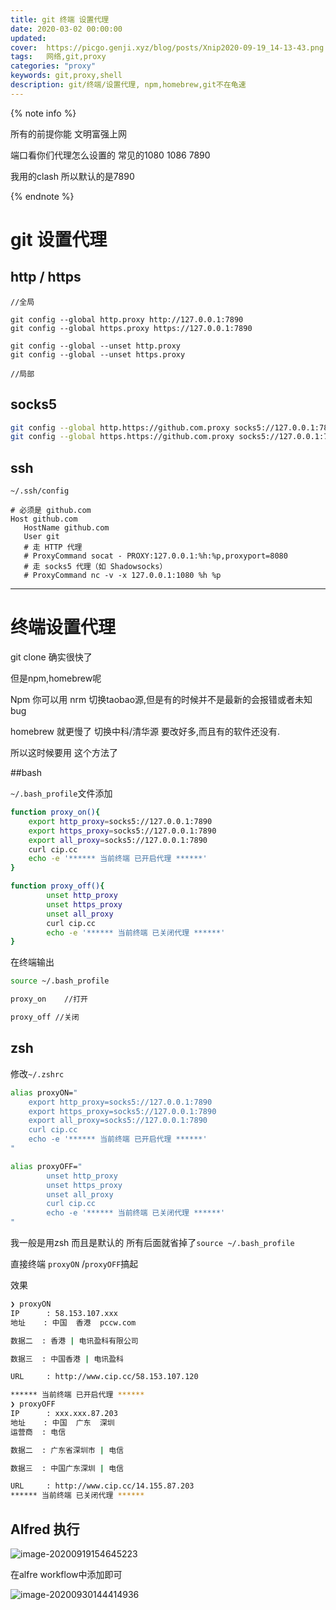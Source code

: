 ```yaml
---
title: git 终端 设置代理 
date: 2020-03-02 00:00:00
updated: 
cover:  https://picgo.genji.xyz/blog/posts/Xnip2020-09-19_14-13-43.png
tags:  	网络,git,proxy
categories: "proxy"
keywords: git,proxy,shell
description: git/终端/设置代理, npm,homebrew,git不在龟速
---
```






{% note info %}

所有的前提你能 文明富强上网  

端口看你们代理怎么设置的 常见的1080 1086 7890

我用的clash  所以默认的是7890

{% endnote %}

# git 设置代理



## http / https

```git
//全局 

git config --global http.proxy http://127.0.0.1:7890
git config --global https.proxy https://127.0.0.1:7890

git config --global --unset http.proxy
git config --global --unset https.proxy

//局部

```



## socks5

```bash
git config --global http.https://github.com.proxy socks5://127.0.0.1:7890
git config --global https.https://github.com.proxy socks5://127.0.0.1:7890

```



## ssh

`~/.ssh/config`

```
# 必须是 github.com
Host github.com
   HostName github.com
   User git
   # 走 HTTP 代理
   # ProxyCommand socat - PROXY:127.0.0.1:%h:%p,proxyport=8080
   # 走 socks5 代理（如 Shadowsocks）
   # ProxyCommand nc -v -x 127.0.0.1:1080 %h %p

```





-----





# 终端设置代理

git clone  确实很快了

但是npm,homebrew呢

Npm   你可以用 nrm 切换taobao源,但是有的时候并不是最新的会报错或者未知bug

homebrew 就更慢了 切换中科/清华源  要改好多,而且有的软件还没有.

所以这时候要用 这个方法了

##bash

`~/.bash_profile`文件添加

```bash
function proxy_on(){
	export http_proxy=socks5://127.0.0.1:7890
	export https_proxy=socks5://127.0.0.1:7890
	export all_proxy=socks5://127.0.0.1:7890
	curl cip.cc 
	echo -e '****** 当前终端 已开启代理 ******'
}

function proxy_off(){
        unset http_proxy
        unset https_proxy
        unset all_proxy
		curl cip.cc
        echo -e '****** 当前终端 已关闭代理 ******'
}

```



在终端输出

```bash
source ~/.bash_profile

proxy_on    //打开

proxy_off //关闭


```

## zsh

修改`~/.zshrc` 

```zsh
alias proxyON="
	export http_proxy=socks5://127.0.0.1:7890
	export https_proxy=socks5://127.0.0.1:7890
	export all_proxy=socks5://127.0.0.1:7890
	curl cip.cc 
	echo -e '****** 当前终端 已开启代理 ******'
"

alias proxyOFF="
	    unset http_proxy
        unset https_proxy
        unset all_proxy
		curl cip.cc
        echo -e '****** 当前终端 已关闭代理 ******'
"
```

我一般是用zsh 而且是默认的 所有后面就省掉了`source ~/.bash_profile` 

直接终端 `proxyON` /`proxyOFF`搞起



效果

```zsh
❯ proxyON
IP      : 58.153.107.xxx
地址    : 中国  香港  pccw.com

数据二  : 香港 | 电讯盈科有限公司

数据三  : 中国香港 | 电讯盈科

URL     : http://www.cip.cc/58.153.107.120

****** 当前终端 已开启代理 ******
❯ proxyOFF
IP      : xxx.xxx.87.203
地址    : 中国  广东  深圳
运营商  : 电信

数据二  : 广东省深圳市 | 电信

数据三  : 中国广东深圳 | 电信

URL     : http://www.cip.cc/14.155.87.203
****** 当前终端 已关闭代理 ******
```





##  Alfred 执行



![image-20200919154645223](https://picgo.genji.xyz/blog/posts/image-20200919154645223.png)

在alfre workflow中添加即可



![image-20200930144414936](https://picgo.genji.xyz/blog/posts/image-20200930144414936.png)
